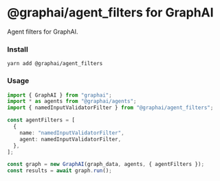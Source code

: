 # @graphai/agent_filters for GraphAI

Agent filters for GraphAI.

### Install

```
yarn add @graphai/agent_filters
```

### Usage

```typescript
import { GraphAI } from "graphai";
import * as agents from "@graphai/agents";
import { namedInputValidatorFilter } from "@graphai/agent_filters";

const agentFilters = [
  {
    name: "namedInputValidatorFilter",
    agent: namedInputValidatorFilter,
  },
];

const graph = new GraphAI(graph_data, agents, { agentFilters });
const results = await graph.run();

```



